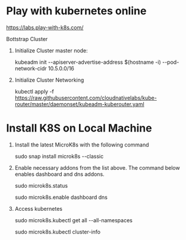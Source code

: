 # Play with kubernetes online 
https://labs.play-with-k8s.com/


Bottstrap Cluster
1. Initialize Cluster master node:

   kubeadm init --apiserver-advertise-address $(hostname -i) --pod-network-cidr 10.5.0.0/16
2. Initialize Cluster Networking

   kubectl apply -f https://raw.githubusercontent.com/cloudnativelabs/kube-router/master/daemonset/kubeadm-kuberouter.yaml
   
 # Install K8S on Local Machine
 
 1. Install the latest MicroK8s with the following command
 
      sudo snap install microk8s --classic
      
 2. Enable necessary addons from the list above. The command below enables dashboard and dns addons.
 
     sudo microk8s.status
     
     sudo microk8s.enable dashboard dns
     
 3. Access kubernetes
 
      sudo microk8s.kubectl get all --all-namespaces
      
      sudo microk8s.kubectl cluster-info
      
      
      

